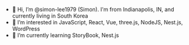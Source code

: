 - 👋 Hi, I’m @simon-lee1979 (Simon). I'm from Indianapolis, IN, and currently living in South Korea
- 👀 I’m interested in JavaScript, React, Vue, three.js, NodeJS, Nest.js, WordPress
- 🌱 I’m currently learning StoryBook, Nest.js
